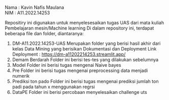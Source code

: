 Nama  : Kavin Nafis Maulana <br/>
NIM  : A11.2022.14253 <br/>

Repositiry ini digunakan untuk menyelesesaikan tugas UAS dari mata kuliah Pembelajaran mesin/Machine learning
Di dalam repository ini, terdapat beberapa file dan folder, diantaranya:
1) DM-A11.2022.14253-UAS
   Merupakan folder yang berisi hasil akhir dari kelas Data Mining yang berisikan Dokumentasi dan Deployment
   Link Deployment : https://dm-a11202214253.streamlit.app/
3) Demam Berdarah
   Folder ini berisi tes-tes yang dilakukan sebelumnya
4) Model
   Folder ini berisi tugas mengenai Naive bayes
5) Pre
   Folder ini berisi tugas mengenai preprocessing data menjadi numerik
6) Prediksi ton pado
   Folder ini berisi tugas mengenai prediksi jumlah ton padi pada tahun x menggunakan regrsi
7) DataPE
   Folder ini berisi percobaan menyelesaikan challenge uts

